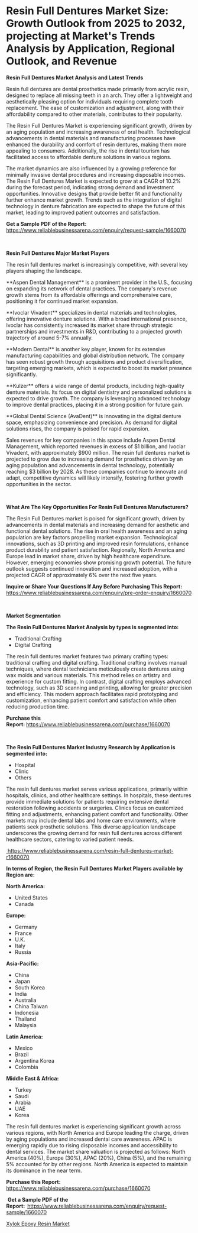 <p><h1>Resin Full Dentures Market Size: Growth Outlook from 2025 to 2032, projecting at Market's Trends Analysis by Application, Regional Outlook, and Revenue</h1></p><p><strong>Resin Full Dentures Market Analysis and Latest Trends</strong></p>
<p><p>Resin full dentures are dental prosthetics made primarily from acrylic resin, designed to replace all missing teeth in an arch. They offer a lightweight and aesthetically pleasing option for individuals requiring complete tooth replacement. The ease of customization and adjustment, along with their affordability compared to other materials, contributes to their popularity.</p><p>The Resin Full Dentures Market is experiencing significant growth, driven by an aging population and increasing awareness of oral health. Technological advancements in dental materials and manufacturing processes have enhanced the durability and comfort of resin dentures, making them more appealing to consumers. Additionally, the rise in dental tourism has facilitated access to affordable denture solutions in various regions.</p><p>The market dynamics are also influenced by a growing preference for minimally invasive dental procedures and increasing disposable incomes. The Resin Full Dentures Market is expected to grow at a CAGR of 10.2% during the forecast period, indicating strong demand and investment opportunities. Innovative designs that provide better fit and functionality further enhance market growth. Trends such as the integration of digital technology in denture fabrication are expected to shape the future of this market, leading to improved patient outcomes and satisfaction.</p></p>
<p><strong>Get a Sample PDF of the Report:&nbsp;</strong> <a href="https://www.reliablebusinessarena.com/enquiry/request-sample/1660070?utm_campaign=3181&utm_medium=2&utm_source=Github&utm_content=ia&utm_term=29032025&utm_id=resin-full-dentures">https://www.reliablebusinessarena.com/enquiry/request-sample/1660070</a></p>
<p>&nbsp;</p>
<p><strong>Resin Full Dentures Major Market Players</strong></p>
<p><p>The resin full dentures market is increasingly competitive, with several key players shaping the landscape. </p><p>**Aspen Dental Management** is a prominent provider in the U.S., focusing on expanding its network of dental practices. The company's revenue growth stems from its affordable offerings and comprehensive care, positioning it for continued market expansion.</p><p>**Ivoclar Vivadent** specializes in dental materials and technologies, offering innovative denture solutions. With a broad international presence, Ivoclar has consistently increased its market share through strategic partnerships and investments in R&D, contributing to a projected growth trajectory of around 5-7% annually.</p><p>**Modern Dental** is another key player, known for its extensive manufacturing capabilities and global distribution network. The company has seen robust growth through acquisitions and product diversification, targeting emerging markets, which is expected to boost its market presence significantly.</p><p>**Kulzer** offers a wide range of dental products, including high-quality denture materials. Its focus on digital dentistry and personalized solutions is expected to drive growth. The company is leveraging advanced technology to improve dental practices, placing it in a strong position for future gain.</p><p>**Global Dental Science (AvaDent)** is innovating in the digital denture space, emphasizing convenience and precision. As demand for digital solutions rises, the company is poised for rapid expansion.</p><p>Sales revenues for key companies in this space include Aspen Dental Management, which reported revenues in excess of $1 billion, and Ivoclar Vivadent, with approximately $900 million. The resin full dentures market is projected to grow due to increasing demand for prosthetics driven by an aging population and advancements in dental technology, potentially reaching $3 billion by 2028. As these companies continue to innovate and adapt, competitive dynamics will likely intensify, fostering further growth opportunities in the sector.</p></p>
<p>&nbsp;</p>
<p><strong>What Are The Key Opportunities For Resin Full Dentures Manufacturers?</strong></p>
<p><p>The Resin Full Dentures market is poised for significant growth, driven by advancements in dental materials and increasing demand for aesthetic and functional dental solutions. The rise in oral health awareness and an aging population are key factors propelling market expansion. Technological innovations, such as 3D printing and improved resin formulations, enhance product durability and patient satisfaction. Regionally, North America and Europe lead in market share, driven by high healthcare expenditure. However, emerging economies show promising growth potential. The future outlook suggests continued innovation and increased adoption, with a projected CAGR of approximately 6% over the next five years.</p></p>
<p><strong>Inquire or Share Your Questions If Any Before Purchasing This Report:</strong> <a href="https://www.reliablebusinessarena.com/enquiry/pre-order-enquiry/1660070?utm_campaign=3181&utm_medium=2&utm_source=Github&utm_content=ia&utm_term=29032025&utm_id=resin-full-dentures">https://www.reliablebusinessarena.com/enquiry/pre-order-enquiry/1660070</a></p>
<p>&nbsp;</p>
<p><strong>Market Segmentation</strong></p>
<p><strong>The Resin Full Dentures Market Analysis by types is segmented into:</strong></p>
<p><ul><li>Traditional Crafting</li><li>Digital Crafting</li></ul></p>
<p><p>The resin full dentures market features two primary crafting types: traditional crafting and digital crafting. Traditional crafting involves manual techniques, where dental technicians meticulously create dentures using wax molds and various materials. This method relies on artistry and experience for custom fitting. In contrast, digital crafting employs advanced technology, such as 3D scanning and printing, allowing for greater precision and efficiency. This modern approach facilitates rapid prototyping and customization, enhancing patient comfort and satisfaction while often reducing production time.</p></p>
<p><strong>Purchase this Report:&nbsp;</strong><a href="https://www.reliablebusinessarena.com/purchase/1660070?utm_campaign=3181&utm_medium=2&utm_source=Github&utm_content=ia&utm_term=29032025&utm_id=resin-full-dentures">https://www.reliablebusinessarena.com/purchase/1660070</a></p>
<p>&nbsp;</p>
<p><strong>The Resin Full Dentures Market Industry Research by Application is segmented into:</strong></p>
<p><ul><li>Hospital</li><li>Clinic</li><li>Others</li></ul></p>
<p><p>The resin full dentures market serves various applications, primarily within hospitals, clinics, and other healthcare settings. In hospitals, these dentures provide immediate solutions for patients requiring extensive dental restoration following accidents or surgeries. Clinics focus on customized fitting and adjustments, enhancing patient comfort and functionality. Other markets may include dental labs and home care environments, where patients seek prosthetic solutions. This diverse application landscape underscores the growing demand for resin full dentures across different healthcare sectors, catering to varied patient needs.</p></p>
<p><a href="https://www.reliablebusinessarena.com/resin-full-dentures-market-r1660070?utm_campaign=3181&utm_medium=2&utm_source=Github&utm_content=ia&utm_term=29032025&utm_id=resin-full-dentures">&nbsp;https://www.reliablebusinessarena.com/resin-full-dentures-market-r1660070</a></p>
<p><strong>In terms of Region, the Resin Full Dentures Market Players available by Region are:</strong></p>
<p>
    <p> <strong> North America: </strong>
        <ul>
            <li>United States</li>
            <li>Canada</li>
        </ul>
        </p> 
    <p> <strong> Europe: </strong>
        <ul>
            <li>Germany</li>
            <li>France</li>
            <li>U.K.</li>
            <li>Italy</li>
            <li>Russia</li>
        </ul>
        </p> 
    <p> <strong> Asia-Pacific: </strong>
        <ul>
            <li>China</li>
            <li>Japan</li>
            <li>South Korea</li>
            <li>India</li>
            <li>Australia</li>
            <li>China Taiwan</li>
            <li>Indonesia</li>
            <li>Thailand</li>
            <li>Malaysia</li>
        </ul>
        </p> 
    <p> <strong> Latin America: </strong>
        <ul>
            <li>Mexico</li>
            <li>Brazil</li>
            <li>Argentina Korea</li>
            <li>Colombia</li>
        </ul>
        </p> 
    <p> <strong> Middle East & Africa: </strong>
        <ul>
            <li>Turkey</li>
            <li>Saudi</li>
            <li>Arabia</li>
            <li>UAE</li>
            <li>Korea</li>
        </ul>
    </p>
    </p>
<p><p>The resin full dentures market is experiencing significant growth across various regions, with North America and Europe leading the charge, driven by aging populations and increased dental care awareness. APAC is emerging rapidly due to rising disposable incomes and accessibility to dental services. The market share valuation is projected as follows: North America (40%), Europe (30%), APAC (20%), China (5%), and the remaining 5% accounted for by other regions. North America is expected to maintain its dominance in the near term.</p></p>
<p><strong>Purchase this Report: </strong><a href="https://www.reliablebusinessarena.com/purchase/1660070?utm_campaign=3181&utm_medium=2&utm_source=Github&utm_content=ia&utm_term=29032025&utm_id=resin-full-dentures">https://www.reliablebusinessarena.com/purchase/1660070</a></p>
<p>&nbsp;<strong>Get a Sample PDF of the Report:&nbsp;&nbsp;</strong><a href="https://www.reliablebusinessarena.com/enquiry/request-sample/1660070?utm_campaign=3181&utm_medium=2&utm_source=Github&utm_content=ia&utm_term=29032025&utm_id=resin-full-dentures">https://www.reliablebusinessarena.com/enquiry/request-sample/1660070</a></p>
<p><strong></strong></p>
<p><p><a href="https://github.com/awalinfucci/Market-Research-Report-List-1/blob/main/xylok-epoxy-resin-market.md?utm_campaign=3181&utm_medium=2&utm_source=Github&utm_content=ia&utm_term=29032025&utm_id=resin-full-dentures">Xylok Epoxy Resin Market</a></p></p>
